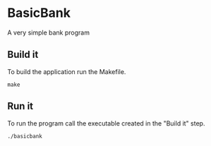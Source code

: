 # BasicBank
A very simple bank program

## Build it
To build the application run the Makefile.

```
make
```

## Run it
To run the program call the executable created in the "Build it" step.

```
./basicbank
```
